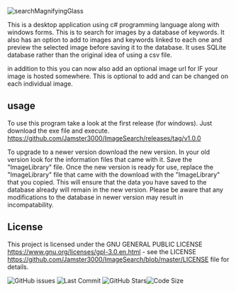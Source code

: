 

![searchMagnifyingGlass]([https://github.com/Jamster3000/ImageSearch/assets/148760154/b062c4b1-6369-4e42-9b23-ef6411e04b77](https://github.com/Jamster3000/ImageSearch/releases/tag/v2.0.0))

This is a desktop application using c# programming language along with windows forms. 
This is to search for images by a database of keywords. It also has an option to add to images and keywords linked to each one and preview the selected image before saving it to the database.
It uses SQLite database rather than the original idea of using a csv file.

in addition to this you can now also add an optional image url for IF your image is hosted somewhere. This is optional to add and can be changed on each individual image.
## usage
To use this program take a look at the first release (for windows). Just download the exe file and execute.
https://github.com/Jamster3000/ImageSearch/releases/tag/v1.0.0

To upgrade to a newer version download the new version. In your old version look for the information files that came with it. Save the "ImageLibrary" file. Once the new version is ready for use, replace the "ImageLibrary" file that came with the download with the "ImageLibrary" that you copied. This will ensure that the data you have saved to the database already will remain in the new version. Please be aware that any modifications to the database in newer version may result in incompatability.

## License

This project is licensed under the GNU GENERAL PUBLIC LICENSE https://www.gnu.org/licenses/gpl-3.0.en.html - see the LICENSE https://github.com/Jamster3000/ImageSearch/blob/master/LICENSE file for details.


![GitHub issues](https://img.shields.io/github/issues/jamster3000/ImageSearch)
![Last Commit](https://img.shields.io/github/last-commit/jamster3000/ImageSearch)
![GitHub Stars](https://img.shields.io/github/stars/jamster3000/ImageSearch?style=social)![Code Size](https://img.shields.io/github/languages/code-size/jamster3000/ImageSearch)
